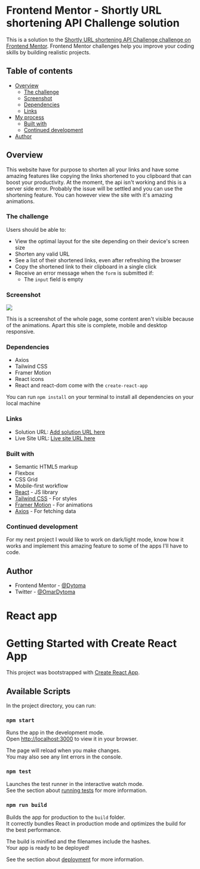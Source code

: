 # Frontend Mentor - Shortly URL shortening API Challenge solution

This is a solution to the [Shortly URL shortening API Challenge challenge on Frontend Mentor](https://www.frontendmentor.io/challenges/url-shortening-api-landing-page-2ce3ob-G). Frontend Mentor challenges help you improve your coding skills by building realistic projects. 

## Table of contents

- [Overview](#overview)
  - [The challenge](#the-challenge)
  - [Screenshot](#screenshot)
  - [Dependencies](#dependencies)
  - [Links](#links)
- [My process](#my-process)
  - [Built with](#built-with)
  - [Continued development](#continued-development)
- [Author](#author)


## Overview

This website have for purpose to shorten all your links and have some amazing features like copying the links shortened to you clipboard that can boost your productivity. At the moment, the api isn't working and this is a server side error. Probably the issue will be settled and you can use the shortening feature. You can however view the site with it's amazing animations.

### The challenge

Users should be able to:

- View the optimal layout for the site depending on their device's screen size
- Shorten any valid URL
- See a list of their shortened links, even after refreshing the browser
- Copy the shortened link to their clipboard in a single click
- Receive an error message when the `form` is submitted if:
  - The `input` field is empty

### Screenshot

![](url-shortening-app.png)

This is a screenshot of the whole page, some content aren't visible because of the animations. Apart this site is complete, mobile and desktop responsive. 

### Dependencies
- Axios
- Tailwind CSS
- Framer Motion
- React icons
- React and react-dom come with the ```create-react-app```

You can run `npm install` on your terminal to install all dependencies on your local machine

### Links

- Solution URL: [Add solution URL here](https://your-solution-url.com)
- Live Site URL: [Live site URL here](https://url-shortening-app8.netlify.app/)


### Built with

- Semantic HTML5 markup
- Flexbox
- CSS Grid
- Mobile-first workflow
- [React](https://reactjs.org/) - JS library
- [Tailwind CSS](https://tailwindcss.com/) - For styles
- [Framer Motion](https://www.framer.com/motion/) - For animations
- [Axios](https://axios-http.com/docs/intro) - For fetching data



### Continued development

For my next project I would like to work on dark/light mode, know how it works and implement this amazing feature to some of the apps I'll have to code.


## Author

- Frontend Mentor - [@Dytoma](https://www.frontendmentor.io/profile/Dytoma)
- Twitter - [@OmarDytoma](https://www.twitter.com/OmarDytoma)




# React app
# Getting Started with Create React App

This project was bootstrapped with [Create React App](https://github.com/facebook/create-react-app).

## Available Scripts

In the project directory, you can run:

### `npm start`

Runs the app in the development mode.\
Open [http://localhost:3000](http://localhost:3000) to view it in your browser.

The page will reload when you make changes.\
You may also see any lint errors in the console.

### `npm test`

Launches the test runner in the interactive watch mode.\
See the section about [running tests](https://facebook.github.io/create-react-app/docs/running-tests) for more information.

### `npm run build`

Builds the app for production to the `build` folder.\
It correctly bundles React in production mode and optimizes the build for the best performance.

The build is minified and the filenames include the hashes.\
Your app is ready to be deployed!

See the section about [deployment](https://facebook.github.io/create-react-app/docs/deployment) for more information.

